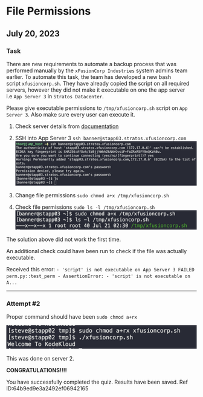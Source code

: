 # File Permissions

## July 20, 2023

### Task

There are new requirements to automate a backup process that was performed manually by the `xFusionCorp Industries` system admins team earlier. To automate this task, the team has developed a new bash script `xfusioncorp.sh`. They have already copied the script on all required servers, however they did not make it executable on one the app server i.e `App Server 3` in `Stratos Datacenter`.

Please give executable permissions to `/tmp/xfusioncorp.sh` script on `App Server 3`. Also make sure every user can execute it.

1. Check server details from [documentation](https://kodekloudhub.github.io/kodekloud-engineer/docs/projects/nautilus)

2. SSH into App Server 3
   `ssh banner@stapp03.stratos.xfusioncorp.com`
   ![](images/20230720224607.png)

3. Change file permissions
   `sudo chmod a+x /tmp/xfusioncorp.sh`

4. Check file permissions
   `sudo ls -l /tmp/xfusioncorp.sh`
   ![](images/20230720225503.png)

The solution above did not work the first time.

An additional check could have been run to check if the file was actually executable.

Received this error: `- 'script' is not executable on App Server 3
FAILED perm.py::test_perm - AssertionError: - 'script' is not executable on A...`

---
### Attempt #2

Proper command should have been `sudo chmod a+rx`

![](images/20230720231125.png)

This was done on server 2.

**CONGRATULATIONS!!!!**

You have successfully completed the quiz. Results have been saved. Ref ID:64b9ed9e3a2492ef06942165